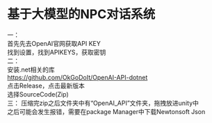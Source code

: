 # 基于大模型的NPC对话系统
一：  
  首先先去OpenAI官网获取API KEY  
  找到设置，找到APIKEYS，获取密钥  
二：  
  安装.net相关的库  
  https://github.com/OkGoDoIt/OpenAI-API-dotnet  
  点击Release，点击最新版本  
  选择SourceCode(Zip)  
三：
  压缩完zip之后文件夹中有“OpenAI_API”文件夹，拖拽放进unity中  
  之后可能会发生报错，需要在package Manager中下载Newtonsoft Json  

